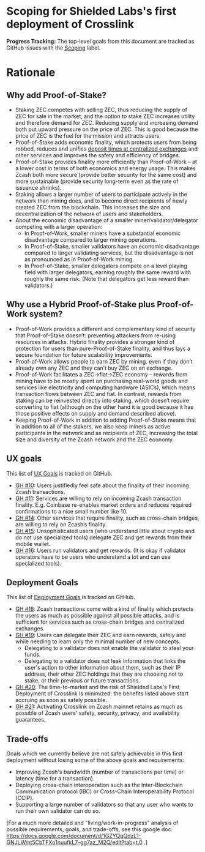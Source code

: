 Scoping for Shielded Labs's first deployment of Crosslink
===

**Progress Tracking:** The top-level goals from this document are tracked as GitHub issues with the [Scoping](https://github.com/ShieldedLabs/crosslink-deployment/labels/Scoping) label.

# Rationale

## Why add Proof-of-Stake?

* Staking ZEC competes with selling ZEC, thus reducing the supply of ZEC for sale in the market, and the option to stake ZEC increases utility and therefore demand for ZEC. Reducing supply and increasing demand both put upward pressure on the price of ZEC. This is good because the price of ZEC is the fuel for the mission and attracts users.
* Proof-of-Stake adds economic finality, which protects users from being robbed, reduces and unifies [deposit times at centralized exchanges](https://zechub.wiki/using-zcash/custodial-exchanges) and other services and improves the safety and efficiency of bridges.
* Proof-of-Stake provides finality more efficiently than Proof-of-Work – at a lower cost in terms of both economics and energy usage. This makes Zcash both more secure (provide better security for the same cost) and more sustainable (provide security long-term even as the rate of issuance shrinks).
* Staking allows a larger number of users to participate actively in the network than mining does, and to become direct recipients of newly created ZEC from the blockchain. This increases the size and decentralization of the network of users and stakeholders.
* About the economic disadvantage of a smaller miner/validator/delegator competing with a larger operation:
  * In Proof-of-Work, smaller miners have a substantial economic disadvantage compared to larger mining operations.
  * In Proof-of-Stake, smaller validators have an economic disadvantage compared to larger validating services, but the disadvantage is not as pronounced as in Proof-of-Work mining.
  * In Proof-of-Stake, smaller delegators compete on a level playing field with larger delegators, earning roughly the same reward with roughly the same risk. (Note that delegators get less reward than validators.)

## Why use a Hybrid Proof-of-Stake plus Proof-of-Work system?

* Proof-of-Work provides a different and complementary kind of security that Proof-of-Stake doesn’t: preventing attackers from re-using resources in attacks. Hybrid finality provides a stronger kind of protection for users than pure-Proof-of-Stake finality, and thus lays a secure foundation for future scalability improvements.
* Proof-of-Work allows people to earn ZEC by mining, even if they don’t already own any ZEC and they can’t buy ZEC on an exchange.
* Proof-of-Work facilitates a ZEC->fiat->ZEC economy – rewards from mining have to be mostly spent on purchasing real-world goods and services like electricity and computing hardware (ASICs), which means transaction flows between ZEC and fiat. In contrast, rewards from staking can be reinvested directly into staking, which doesn’t require converting to fiat (although on the other hand it is good because it has those positive effects on supply and demand described above).
* Keeping Proof-of-Work in addition to adding Proof-of-Stake means that in addition to all of the stakers, we also keep miners as active participants in the network and as recipients of ZEC, increasing the total size and diversity of the Zcash network and the ZEC economy.


UX goals
---

This list of [UX Goals](https://github.com/ShieldedLabs/crosslink-deployment/labels/UX%20Goal) is tracked on GitHub.

* [GH #10](https://github.com/ShieldedLabs/crosslink-deployment/issues/10): Users justifiedly feel safe about the finality of their incoming Zcash transactions.
* [GH #11](https://github.com/ShieldedLabs/crosslink-deployment/issues/11): Services are willing to rely on incoming Zcash transaction finality. E.g. Coinbase re-enables market orders and reduces required confirmations to a nice small number like 10.
* [GH #14](https://github.com/ShieldedLabs/crosslink-deployment/issues/14): Other services that require finality, such as cross-chain bridges, are willing to rely on Zcash’s finality.
* [GH #15](https://github.com/ShieldedLabs/crosslink-deployment/issues/15): Unsophisticated users (who understand little about crypto and do not use specialized tools) delegate ZEC and get rewards from their mobile wallet.
* [GH #16](https://github.com/ShieldedLabs/crosslink-deployment/issues/16): Users run validators and get rewards. (It is okay if validator operators have to be users who understand a lot and can use specialized tools).

Deployment Goals
---

This list of [Deployment Goals](https://github.com/ShieldedLabs/crosslink-deployment/labels/Deployment%20Goals) is tracked on GitHub.

* [GH #18](https://github.com/ShieldedLabs/crosslink-deployment/issues/18): Zcash transactions come with a kind of finality which protects the users as much as possible against all possible attacks, and is sufficient for services such as cross-chain bridges and centralized exchanges.
* [GH #19](https://github.com/ShieldedLabs/crosslink-deployment/issues/19): Users can delegate their ZEC and earn rewards, safely and while needing to learn only the minimal number of new concepts.
    * Delegating to a validator does not enable the validator to steal your funds.
    * Delegating to a validator does not leak information that links the user's action to other information about them, such as their IP address, their other ZEC holdings that they are choosing not to stake, or their previous or future transactions.
* [GH #20](https://github.com/ShieldedLabs/crosslink-deployment/issues/20): The time-to-market and the risk of Shielded Labs's First Deployment of Crosslink is minimized: the benefits listed above start accruing as soon as safely possible.
* [GH #21](https://github.com/ShieldedLabs/crosslink-deployment/issues/21): Activating Crosslink on Zcash mainnet retains as much as possible of Zcash users' safety, security, privacy, and availability guarantees.

Trade-offs
---

Goals which we currently believe are not safely achievable in this first deployment without losing some of the above goals and requirements:
* Improving Zcash's bandwidth (number of transactions per time) or latency (time for a transaction).
* Deploying cross-chain interoperation such as the Inter-Blockchain Communication protocol (IBC) or Cross-Chain Interoperability Protocol (CCIP).
* Supporting a large number of validators so that any user who wants to run their own validator can do so.

[For a much more detailed and "living/work-in-progress" analysis of possible requirements, goals, and trade-offs, see this google doc: https://docs.google.com/document/d/1GZYQgQdzL1-GNJLWmt5CbTFXo1nuufkL7-gg7az_M2Q/edit?tab=t.0 .]
